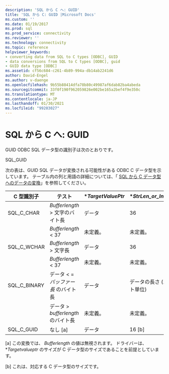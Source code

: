 ```yaml
---
description: 'SQL から C へ: GUID'
title: 'SQL から C: GUID |Microsoft Docs'
ms.custom: ''
ms.date: 01/19/2017
ms.prod: sql
ms.prod_service: connectivity
ms.reviewer: ''
ms.technology: connectivity
ms.topic: reference
helpviewer_keywords:
- converting data from SQL to C types [ODBC], GUID
- data conversions from SQL to C types [ODBC], guid
- GUID data type [ODBC]
ms.assetid: cf56c684-c261-4b89-994a-db14ab2241d6
author: David-Engel
ms.author: v-daenge
ms.openlocfilehash: 9b55b88414dfa78b80c49987af6dab82ba4abeda
ms.sourcegitcommit: 33f0f190f962059826e002be165a2bef4f9e350c
ms.translationtype: MT
ms.contentlocale: ja-JP
ms.lasthandoff: 01/30/2021
ms.locfileid: "99203027"
---
```

# <a name="sql-to-c-guid"></a>SQL から C へ: GUID
GUID ODBC SQL データ型の識別子は次のとおりです。  
  
 SQL_GUID  
  
 次の表は、GUID SQL データが変換される可能性がある ODBC C データ型を示しています。 テーブル内の列と用語の詳細については、「 [SQL から C データ型へのデータの変換](../../../odbc/reference/appendixes/converting-data-from-sql-to-c-data-types.md)」を参照してください。  
  
|C 型識別子|テスト|**TargetValuePtr*|**StrLen_or_IndPtr*|SQLSTATE|  
|-----------------------|----------|------------------------|----------------------------|--------------|  
|SQL_C_CHAR|*Bufferlength* > 文字のバイト長|データ|36|該当なし|  
||*Bufferlength* < 37|未定義。|未定義。|22003|  
|SQL_C_WCHAR|*Bufferlength* > 文字長|データ|36|該当なし|  
||*Bufferlength* < 37|未定義。|未定義。|22003|  
|SQL_C_BINARY|データ \< =  *バッファー長* のバイト長|データ|データの長さ (バイト単位)|該当なし|  
||データ > *bufferlength* のバイト長|未定義。|未定義。|22003|  
|SQL_C_GUID|なし [a]|データ|16 [b]|該当なし|  
  
 [a] この変換では、 *Bufferlength* の値は無視されます。 ドライバーは、**Targetvalueptr* のサイズが C データ型のサイズであることを前提としています。  
  
 [b] これは、対応する C データ型のサイズです。

